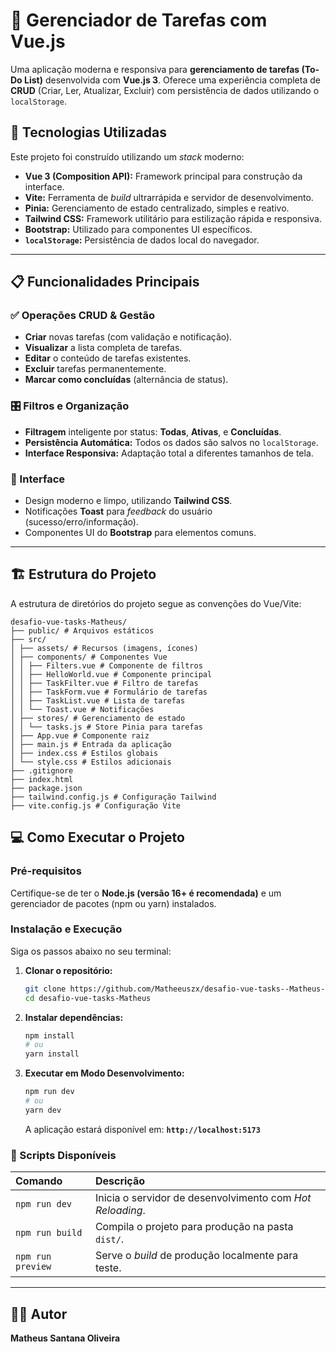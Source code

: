 
# 📝 Gerenciador de Tarefas com Vue.js

Uma aplicação moderna e responsiva para **gerenciamento de tarefas (To-Do List)** desenvolvida com **Vue.js 3**. Oferece uma experiência completa de **CRUD** (Criar, Ler, Atualizar, Excluir) com persistência de dados utilizando o `localStorage`.

## 🚀 Tecnologias Utilizadas

Este projeto foi construído utilizando um *stack* moderno:

* **Vue 3 (Composition API):** Framework principal para construção da interface.
* **Vite:** Ferramenta de *build* ultrarrápida e servidor de desenvolvimento.
* **Pinia:** Gerenciamento de estado centralizado, simples e reativo.
* **Tailwind CSS:** Framework utilitário para estilização rápida e responsiva.
* **Bootstrap:** Utilizado para componentes UI específicos.
* **`localStorage`:** Persistência de dados local do navegador.

---

## 📋 Funcionalidades Principais

### ✅ Operações CRUD & Gestão

* **Criar** novas tarefas (com validação e notificação).
* **Visualizar** a lista completa de tarefas.
* **Editar** o conteúdo de tarefas existentes.
* **Excluir** tarefas permanentemente.
* **Marcar como concluídas** (alternância de status).

### 🎛 Filtros e Organização

* **Filtragem** inteligente por status: **Todas**, **Ativas**, e **Concluídas**.
* **Persistência Automática:** Todos os dados são salvos no `localStorage`.
* **Interface Responsiva:** Adaptação total a diferentes tamanhos de tela.

### 🎨 Interface

* Design moderno e limpo, utilizando **Tailwind CSS**.
* Notificações **Toast** para *feedback* do usuário (sucesso/erro/informação).
* Componentes UI do **Bootstrap** para elementos comuns.

---

## 🏗 Estrutura do Projeto

A estrutura de diretórios do projeto segue as convenções do Vue/Vite:

```text
desafio-vue-tasks-Matheus/
├── public/ # Arquivos estáticos
├── src/
│ ├── assets/ # Recursos (imagens, ícones)
│ ├── components/ # Componentes Vue
│ │ ├── Filters.vue # Componente de filtros
│ │ ├── HelloWorld.vue # Componente principal
│ │ ├── TaskFilter.vue # Filtro de tarefas
│ │ ├── TaskForm.vue # Formulário de tarefas
│ │ ├── TaskList.vue # Lista de tarefas
│ │ └── Toast.vue # Notificações
│ ├── stores/ # Gerenciamento de estado
│ │ └── tasks.js # Store Pinia para tarefas
│ ├── App.vue # Componente raiz
│ ├── main.js # Entrada da aplicação
│ ├── index.css # Estilos globais
│ └── style.css # Estilos adicionais
├── .gitignore
├── index.html
├── package.json
├── tailwind.config.js # Configuração Tailwind
├── vite.config.js # Configuração Vite
```

## 💻 Como Executar o Projeto

### Pré-requisitos

Certifique-se de ter o **Node.js (versão 16+ é recomendada)** e um gerenciador de pacotes (npm ou yarn) instalados.

### Instalação e Execução

Siga os passos abaixo no seu terminal:

1.  **Clonar o repositório:**
    ```bash
    git clone https://github.com/Matheeuszx/desafio-vue-tasks--Matheus-Santana-Oliveira-.git
    cd desafio-vue-tasks-Matheus
    ```

2.  **Instalar dependências:**
    ```bash
    npm install
    # ou
    yarn install
    ```

3.  **Executar em Modo Desenvolvimento:**
    ```bash
    npm run dev
    # ou
    yarn dev
    ```
    A aplicação estará disponível em: **`http://localhost:5173`**

### 📜 Scripts Disponíveis

| Comando | Descrição |
| :--- | :--- |
| `npm run dev` | Inicia o servidor de desenvolvimento com *Hot Reloading*. |
| `npm run build` | Compila o projeto para produção na pasta `dist/`. |
| `npm run preview` | Serve o *build* de produção localmente para teste. |

---

## 👨‍💻 Autor

**Matheus Santana Oliveira**
